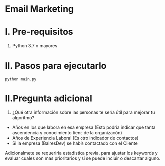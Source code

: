 # Email Marketing

**I. Pre-requisitos**
==============
1. Python 3.7 o mayores

**II. Pasos para ejecutarlo**
=====================
 ```
 python main.py
 ```
 
**II.Pregunta adicional**
=====================
1. ¿Qué otra información sobre las personas te sería útil para mejorar tu algoritmo?

- Años en los que labora en esa empresa (Esto podria indicar que tanta ascendencia y conocimiento tiene de la organizacón)
- Años de Experiencia Laboral (Es otro indicador de contactos)
- Si la empresa (BairesDev) se habia contactado con el Cliente  

Adicionalmete se requeriria estadistica previa, para ajustar los keywords y evaluar cuales son mas prioritarios y si se puede incluir o descartar alguno.
